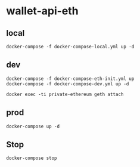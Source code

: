# wallet-api-eth


## local
```
docker-compose -f docker-compose-local.yml up -d
```

## dev
```
docker-compose -f docker-compose-eth-init.yml up
docker-compose -f docker-compose-dev.yml up -d
```
```
docker exec -ti private-ethereum geth attach
```

## prod
```
docker-compose up -d
```


## Stop
```
docker-compose stop
```